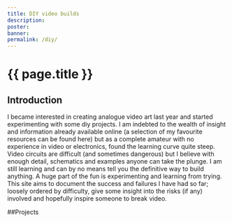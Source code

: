 ```yaml
---
title: DIY video builds
description:
poster:
banner:
permalink: /diy/
---
```


# {{ page.title }}

## Introduction

I became interested in creating analogue video art last year and started experimenting with some diy projects. I am indebted to the wealth of insight and information already available online (a selection of my favourite resources can be found here) but as a complete amateur with no experience in video or electronics, found the learning curve quite steep. Video circuits are difficult (and sometimes dangerous) but I believe with enough detail, schematics and examples anyone can take the plunge. I am still learning and can by no means tell you the definitive way to build anything. A huge part of the fun is experimenting and learning from trying. This site aims to document the success and failures I have had so far; loosely ordered by difficulty, give some insight into the risks (if any) involved and hopefully inspire someone to break video.

##Projects



